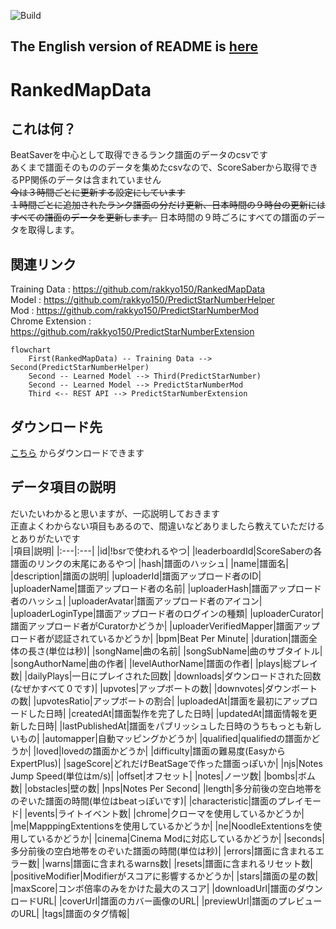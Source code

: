 ![Build](https://github.com/rakkyo150/RankedMapData/actions/workflows/main.yml/badge.svg)
## The English version of README is [here](README.md)

# RankedMapData

## これは何？
BeatSaverを中心として取得できるランク譜面のデータのcsvです<br>
あくまで譜面そのもののデータを集めたcsvなので、ScoreSaberから取得できるPP関係のデータは含まれていません<br>
~~今は３時間ごとに更新する設定にしています~~<br>
~~１時間ごとに追加されたランク譜面の分だけ更新、日本時間の９時台の更新にはすべての譜面のデータを更新します。~~
日本時間の９時ごろにすべての譜面のデータを取得します。

## 関連リンク

Training Data : https://github.com/rakkyo150/RankedMapData <br>
Model : https://github.com/rakkyo150/PredictStarNumberHelper <br>
Mod : https://github.com/rakkyo150/PredictStarNumberMod <br>
Chrome Extension : https://github.com/rakkyo150/PredictStarNumberExtension <br>

```mermaid
flowchart
    First(RankedMapData) -- Training Data --> Second(PredictStarNumberHelper)
    Second -- Learned Model --> Third(PredictStarNumber)
    Second -- Learned Model --> PredictStarNumberMod
    Third <-- REST API --> PredictStarNumberExtension
```

## ダウンロード先
[こちら](https://github.com/rakkyo150/ScoreSaberRankData/releases) からダウンロードできます

## データ項目の説明
だいたいわかると思いますが、一応説明しておきます<br>
正直よくわからない項目もあるので、間違いなどありましたら教えていただけるとありがたいです<br>
|項目|説明|
|:---|:---|
|id|!bsrで使われるやつ|
|leaderboardId|ScoreSaberの各譜面のリンクの末尾にあるやつ|
|hash|譜面のハッシュ|
|name|譜面名|
|description|譜面の説明|
|uploaderId|譜面アップロード者のID|
|uploaderName|譜面アップロード者の名前|
|uploaderHash|譜面アップロード者のハッシュ|
|uploaderAvatar|譜面アップロード者のアイコン|
|uploaderLoginType|譜面アップロード者のログインの種類|
|uploaderCurator|譜面アップロード者がCuratorかどうか|
|uploaderVerifiedMapper|譜面アップロード者が認証されているかどうか|
|bpm|Beat Per Minute|
|duration|譜面全体の長さ(単位は秒)|
|songName|曲の名前|
|songSubName|曲のサブタイトル|
|songAuthorName|曲の作者|
|levelAuthorName|譜面の作者|
|plays|総プレイ数|
|dailyPlays|一日にプレイされた回数|
|downloads|ダウンロードされた回数(なぜかすべて０です)|
|upvotes|アップボートの数|
|downvotes|ダウンボートの数|
|upvotesRatio|アップボートの割合|
|uploadedAt|譜面を最初にアップロードした日時|
|createdAt|譜面製作を完了した日時|
|updatedAt|譜面情報を更新した日時|
|lastPublishedAt|譜面をパブリッシュした日時のうちもっとも新しいもの|
|automapper|自動マッピングかどうか|
|qualified|qualifiedの譜面かどうか|
|loved|lovedの譜面かどうか|
|difficulty|譜面の難易度(EasyからExpertPlus)|
|sageScore|どれだけBeatSageで作った譜面っぽいか|
|njs|Notes Jump Speed(単位はm/s)|
|offset|オフセット|
|notes|ノーツ数|
|bombs|ボム数|
|obstacles|壁の数|
|nps|Notes Per Second|
|length|多分前後の空白地帯をのぞいた譜面の時間(単位はbeatっぽいです)|
|characteristic|譜面のプレイモード|
|events|ライトイベント数|
|chrome|クローマを使用しているかどうか|
|me|MapppingExtentionsを使用しているかどうか|
|ne|NoodleExtentionsを使用しているかどうか|
|cinema|Cinema Modに対応しているかどうか|
|seconds|多分前後の空白地帯をのぞいた譜面の時間(単位は秒)|
|errors|譜面に含まれるエラー数|
|warns|譜面に含まれるwarns数|
|resets|譜面に含まれるリセット数|
|positiveModifier|Modifierがスコアに影響するかどうか|
|stars|譜面の星の数|
|maxScore|コンボ倍率のみをかけた最大のスコア|
|downloadUrl|譜面のダウンロードURL|
|coverUrl|譜面のカバー画像のURL|
|previewUrl|譜面のプレビューのURL|
|tags|譜面のタグ情報|


